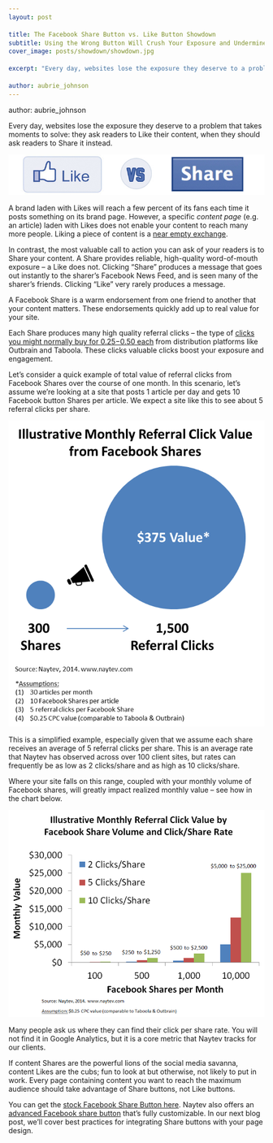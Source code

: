 ```yaml
---
layout: post

title: The Facebook Share Button vs. Like Button Showdown
subtitle: Using the Wrong Button Will Crush Your Exposure and Undermine Your Social Media Marketing
cover_image: posts/showdown/showdown.jpg

excerpt: "Every day, websites lose the exposure they deserve to a problem that takes moments to solve: they ask readers to Like their content, when they should ask readers to Share it instead."

author: aubrie_johnson
---
```


author: aubrie_johnson

Every day, websites lose the exposure they deserve to a problem that takes moments to solve: they ask readers to Like their content, when they should ask readers to Share it instead.

<div class="full zoomable"><img src="/images/posts/showdown/vs.jpg"></div>

A brand laden with Likes will reach a few percent of its fans each time it posts something on its brand page. However, a specific _content page_ (e.g. an article) laden with Likes does not enable your content to reach many more people. Liking a piece of content is a [near empty exchange](https://blog.bufferapp.com/facebook-like-button).

In contrast, the most valuable call to action you can ask of your readers is to Share your content. A Share provides reliable, high-quality word-of-mouth exposure – a Like does not. Clicking “Share” produces a message that goes out instantly to the sharer’s Facebook News Feed, and is seen many of the sharer’s friends. Clicking “Like” very rarely produces a message.

A Facebook Share is a warm endorsement from one friend to another that your content matters. These endorsements quickly add up to real value for your site.

Each Share produces many high quality referral clicks – the type of [clicks you might normally buy for $0.25-$0.50 each](http://contently.com/strategist/2014/04/10/the-pros-cons-and-costs-of-the-top-10-content-distribution-platforms/) from distribution platforms like Outbrain and Taboola. These clicks valuable clicks boost your exposure and engagement.

Let’s consider a quick example of total value of referral clicks from Facebook Shares over the course of one month. In this scenario, let’s assume we’re looking at a site that posts 1 article per day and gets 10 Facebook button Shares per article. We expect a site like this to see about 5 referral clicks per share.

<div class="full zoomable"><img src="/images/posts/showdown/value.png"></div>

This is a simplified example, especially given that we assume each share receives an average of 5 referral clicks per share. This is an average rate that Naytev has observed across over 100 client sites, but rates can frequently be as low as 2 clicks/share and as high as 10 clicks/share.

Where your site falls on this range, coupled with your monthly volume of Facebook shares, will greatly impact realized monthly value – see how in the chart below.

<div class="full zoomable"><img src="/images/posts/showdown/graph_data.png"></div>

Many people ask us where they can find their click per share rate. You will not find it in Google Analytics, but it is a core metric that Naytev tracks for our clients.

If content Shares are the powerful lions of the social media savanna, content Likes are the cubs; fun to look at but otherwise, not likely to put in work. Every page containing content you want to reach the maximum audience should take advantage of Share buttons, not Like buttons.

You can get the [stock Facebook Share Button here](https://developers.facebook.com/docs/plugins/share-button). Naytev also offers an [advanced Facebook share button](https://naytev.zendesk.com/hc/en-us/articles/202474093-How-to-Add-Naytev-s-Advanced-Social-Share-Buttons) that’s fully customizable. In our next blog post, we’ll cover best practices for integrating Share buttons with your page design.